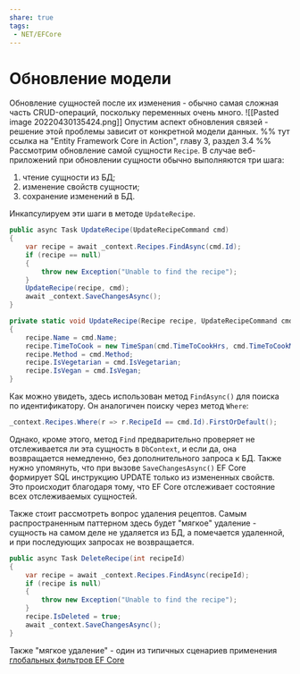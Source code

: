 ```yaml
---
share: true
tags:
 - NET/EFCore
---
```

# Обновление модели
Обновление сущностей после их изменения - обычно самая сложная часть CRUD-операций, поскольку переменных очень много.
![[Pasted image 20220430135424.png]]
Опустим аспект обновления связей - решение этой проблемы зависит от конкретной модели данных. %% тут ссылка на "Entity Framework Core in Action", главу 3, раздел 3.4 %% Рассмотрим обновление самой сущности `Recipe`.
В случае веб-приложений при обновлении сущности обычно выполняются три шага:
1. чтение сущности из БД;
2. изменение свойств сущности;
3. сохранение изменений в БД.

Инкапсулируем эти шаги в методе `UpdateRecipe`.
```csharp
public async Task UpdateRecipe(UpdateRecipeCommand cmd)
{
	var recipe = await _context.Recipes.FindAsync(cmd.Id);
	if (recipe == null)
	{
		throw new Exception("Unable to find the recipe");
	}
	UpdateRecipe(recipe, cmd);
	await _context.SaveChangesAsync();
}

private static void UpdateRecipe(Recipe recipe, UpdateRecipeCommand cmd)
{
	recipe.Name = cmd.Name;
	recipe.TimeToCook = new TimeSpan(cmd.TimeToCookHrs, cmd.TimeToCookMins, 0);
	recipe.Method = cmd.Method;
	recipe.IsVegetarian = cmd.IsVegetarian;
	recipe.IsVegan = cmd.IsVegan;
}
```
Как можно увидеть, здесь использован метод `FindAsync()` для поиска по идентификатору. Он аналогичен поиску через метод `Where`:
```csharp
_context.Recipes.Where(r => r.RecipeId == cmd.Id).FirstOrDefault();
```
Однако, кроме этого, метод `Find` предварительно проверяет не отслеживается ли эта сущность в `DbContext`, и если да, она возвращается немедленно, без дополнительного запроса к БД.
Также нужно упомянуть, что при вызове `SaveChangesAsync()` EF Core формирует SQL инструкцию UPDATE только из измененных свойств. Это происходит благодаря тому, что EF Core отслеживает состояние всех отслеживаемых сущностей.

Также стоит рассмотреть вопрос удаления рецептов. Самым распространенным паттерном здесь будет "мягкое" удаление - сущность на самом деле не удаляется из БД, а помечается удаленной, и при последующих запросах не возвращается.
```csharp
public async Task DeleteRecipe(int recipeId)
{
	var recipe = await _context.Recipes.FindAsync(recipeId);
	if (recipe is null) 
	{
		throw new Exception("Unable to find the recipe");
	}
	recipe.IsDeleted = true;
	await _context.SaveChangesAsync();
}
```
Также "мягкое удаление" - один из типичных сценариев применения [глобальных фильтров EF Core](https://docs.microsoft.com/ef/core/querying/filters)
